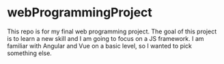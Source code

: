 # webProgrammingProject
This repo is for my final web programming project. The goal of this project is to learn a new skill and I am going to focus on a JS framework. I am familiar with Angular and Vue on a basic level, so I wanted to pick something else. 
